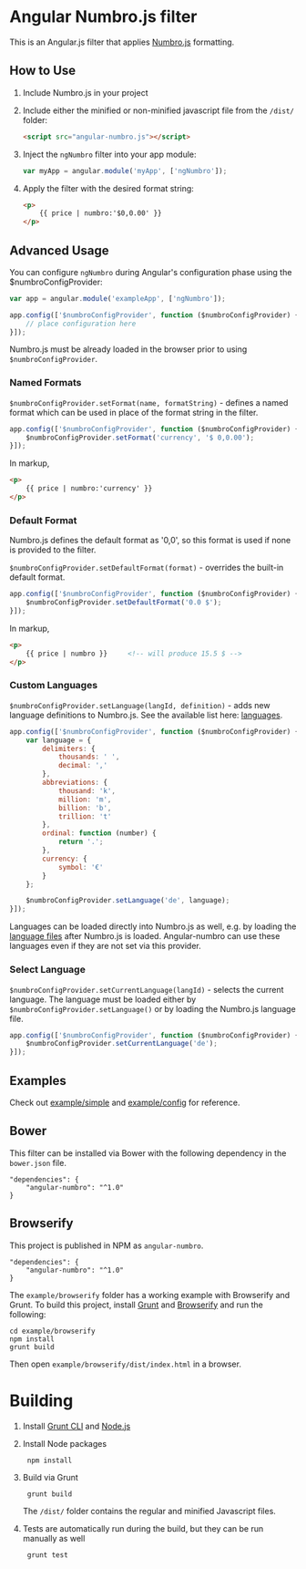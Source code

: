 # Angular Numbro.js filter

This is an Angular.js filter that applies [Numbro.js](http://foretagsplatsen.github.io/numbro/) formatting.

## How to Use

1. Include Numbro.js in your project

2. Include either the minified or non-minified javascript file from the `/dist/` folder:

    ```html
    <script src="angular-numbro.js"></script>
    ```

3. Inject the `ngNumbro` filter into your app module:

    ```javascript
    var myApp = angular.module('myApp', ['ngNumbro']);
    ```

4. Apply the filter with the desired format string:
    ```html
    <p>
        {{ price | numbro:'$0,0.00' }}
    </p>
    ```

## Advanced Usage

You can configure `ngNumbro` during Angular's configuration phase using the $numbroConfigProvider:

```js
var app = angular.module('exampleApp', ['ngNumbro']);

app.config(['$numbroConfigProvider', function ($numbroConfigProvider) {
    // place configuration here
}]);
```

Numbro.js must be already loaded in the browser prior to using `$numbroConfigProvider`.

### Named Formats

`$numbroConfigProvider.setFormat(name, formatString)` - defines a named format which can be used in place of the format string in the filter.

```js
app.config(['$numbroConfigProvider', function ($numbroConfigProvider) {
    $numbroConfigProvider.setFormat('currency', '$ 0,0.00');
}]);
```

In markup,

```html
<p>
    {{ price | numbro:'currency' }}
</p>
```

### Default Format

Numbro.js defines the default format as '0,0', so this format is used if none is provided to the filter.

`$numbroConfigProvider.setDefaultFormat(format)` - overrides the built-in default format.

```js
app.config(['$numbroConfigProvider', function ($numbroConfigProvider) {
    $numbroConfigProvider.setDefaultFormat('0.0 $');
}]);
```

In markup,

```html
<p>
    {{ price | numbro }}     <!-- will produce 15.5 $ -->
</p>
```

### Custom Languages

`$numbroConfigProvider.setLanguage(langId, definition)` - adds new language definitions to Numbro.js. See the available list here: [languages](https://github.com/adamwdraper/Numbro-js/tree/master/languages).  

```js
app.config(['$numbroConfigProvider', function ($numbroConfigProvider) {
    var language = {
        delimiters: {
            thousands: ' ',
            decimal: ','
        },
        abbreviations: {
            thousand: 'k',
            million: 'm',
            billion: 'b',
            trillion: 't'
        },
        ordinal: function (number) {
            return '.';
        },
        currency: {
            symbol: '€'
        }
    };

    $numbroConfigProvider.setLanguage('de', language);
}]);
```

Languages can be loaded directly into Numbro.js as well, e.g. by loading the [language files](https://github.com/adamwdraper/Numbro-js/tree/master/languages) after Numbro.js is loaded.  Angular-numbro can use these languages even if they are not set via this provider.

### Select Language

`$numbroConfigProvider.setCurrentLanguage(langId)` - selects the current language.  The language must be loaded either by `$numbroConfigProvider.setLanguage()` or by loading the Numbro.js language file.

```js
app.config(['$numbroConfigProvider', function ($numbroConfigProvider) {
    $numbroConfigProvider.setCurrentLanguage('de');
}]);
```

## Examples

Check out [example/simple](example/js/app.js) and [example/config](config/js/app.js) for reference.

## Bower

This filter can be installed via Bower with the following dependency in the `bower.json` file.

    "dependencies": {
        "angular-numbro": "^1.0"
    }

## Browserify

This project is published in NPM as `angular-numbro`.

    "dependencies": {
        "angular-numbro": "^1.0"
    }

The `example/browserify` folder has a working example with Browserify and Grunt.  To build this project, install [Grunt](http://gruntjs.com/) and [Browserify](http://browserify.org/) and run the following:

    cd example/browserify
    npm install
    grunt build

Then open `example/browserify/dist/index.html` in a browser.

# Building

1. Install [Grunt CLI](http://gruntjs.com/getting-started) and [Node.js](http://nodejs.org/)

2. Install Node packages

        npm install

3. Build via Grunt

        grunt build

    The `/dist/` folder contains the regular and minified Javascript files.

4. Tests are automatically run during the build, but they can be run manually as well

        grunt test
